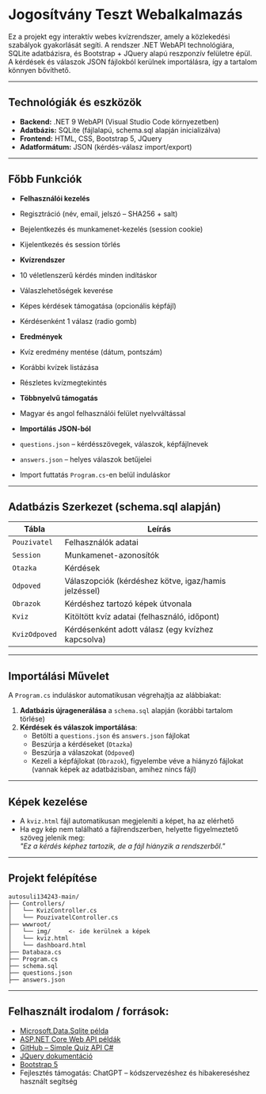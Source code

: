 # Jogosítvány Teszt Webalkalmazás

Ez a projekt egy interaktív webes kvízrendszer, amely a közlekedési szabályok gyakorlását segíti. A rendszer .NET WebAPI technológiára, SQLite adatbázisra, és Bootstrap + JQuery alapú reszponzív felületre épül. A kérdések és válaszok JSON fájlokból kerülnek importálásra, így a tartalom könnyen bővíthető.

---

## Technológiák és eszközök

- **Backend:** .NET 9 WebAPI (Visual Studio Code környezetben)
- **Adatbázis:** SQLite (fájlalapú, schema.sql alapján inicializálva)
- **Frontend:** HTML, CSS, Bootstrap 5, JQuery
- **Adatformátum:** JSON (kérdés-válasz import/export)
---

##  Főbb Funkciók

-  **Felhasználói kezelés**
  - Regisztráció (név, email, jelszó – SHA256 + salt)
  - Bejelentkezés és munkamenet-kezelés (session cookie)
  - Kijelentkezés és session törlés

-  **Kvízrendszer**
  - 10 véletlenszerű kérdés minden indításkor
  - Válaszlehetőségek keverése
  - Képes kérdések támogatása (opcionális képfájl)
  - Kérdésenként 1 válasz (radio gomb)

-  **Eredmények**
  - Kvíz eredmény mentése (dátum, pontszám)
  - Korábbi kvízek listázása
  - Részletes kvízmegtekintés

-  **Többnyelvű támogatás**
  - Magyar és angol felhasználói felület nyelvváltással

-  **Importálás JSON-ból**
  - `questions.json` – kérdésszövegek, válaszok, képfájlnevek
  - `answers.json` – helyes válaszok betűjelei
  - Import futtatás `Program.cs`-en belül induláskor

---

##  Adatbázis Szerkezet (schema.sql alapján)

| Tábla | Leírás |
|-------|--------|
| `Pouzivatel` | Felhasználók adatai |
| `Session` | Munkamenet-azonosítók |
| `Otazka` | Kérdések |
| `Odpoved` | Válaszopciók (kérdéshez kötve, igaz/hamis jelzéssel) |
| `Obrazok` | Kérdéshez tartozó képek útvonala |
| `Kviz` | Kitöltött kvíz adatai (felhasználó, időpont) |
| `KvizOdpoved` | Kérdésenként adott válasz (egy kvízhez kapcsolva) |

---

## Importálási Művelet

A `Program.cs` induláskor automatikusan végrehajtja az alábbiakat:

1. **Adatbázis újragenerálása** a `schema.sql` alapján (korábbi tartalom törlése)
2. **Kérdések és válaszok importálása**:
   - Betölti a `questions.json` és `answers.json` fájlokat
   - Beszúrja a kérdéseket (`Otazka`)
   - Beszúrja a válaszokat (`Odpoved`)
   - Kezeli a képfájlokat (`Obrazok`), figyelembe véve a hiányzó fájlokat (vannak képek az adatbázisban, amihez nincs fájl)

---

##  Képek kezelése
- A `kviz.html` fájl automatikusan megjeleníti a képet, ha az elérhető
- Ha egy kép nem található a fájlrendszerben, helyette figyelmeztető szöveg jelenik meg:  
  _"Ez a kérdés képhez tartozik, de a fájl hiányzik a rendszerből."_

---

##  Projekt felépítése

```
autosuli134243-main/
├── Controllers/
│   └── KvizController.cs
│   └── PouzivatelController.cs
├── wwwroot/
│   └── img/     <- ide kerülnek a képek
│   └── kviz.html
│   └── dashboard.html
├── Databaza.cs
├── Program.cs
├── schema.sql
├── questions.json
├── answers.json
```

---

## Felhasznált irodalom / források:

- [Microsoft.Data.Sqlite példa](https://learn.microsoft.com/en-us/dotnet/standard/data/sqlite/)
- [ASP.NET Core Web API példák](https://learn.microsoft.com/en-us/aspnet/core/web-api/)
- [GitHub – Simple Quiz API C#](https://github.com/dotnet/samples)
- [JQuery dokumentáció](https://jquery.com/)
- [Bootstrap 5](https://getbootstrap.com/)
- Fejlesztés támogatás: ChatGPT – kódszervezéshez és hibakereséshez használt segítség
